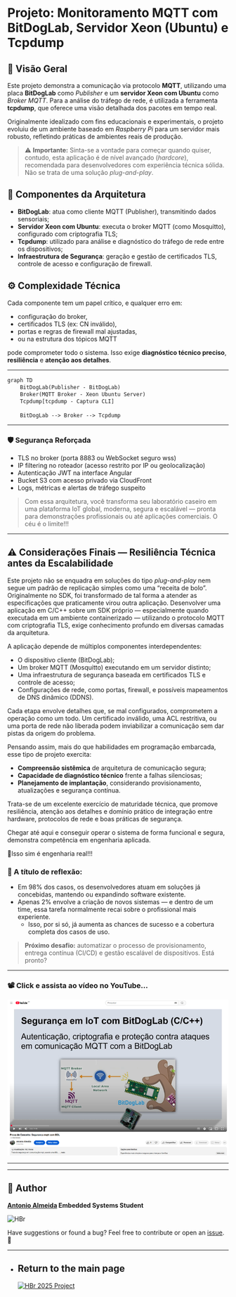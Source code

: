 # Projeto: Monitoramento MQTT com BitDogLab, Servidor Xeon (Ubuntu) e Tcpdump

## 📌 Visão Geral

Este projeto demonstra a comunicação via protocolo **MQTT**, utilizando uma placa **BitDogLab** como *Publisher* e um **servidor Xeon com Ubuntu** como *Broker MQTT*. Para a análise do tráfego de rede, é utilizada a ferramenta **tcpdump**, que oferece uma visão detalhada dos pacotes em tempo real.

Originalmente idealizado com fins educacionais e experimentais, o projeto evoluiu de um ambiente baseado em *Raspberry Pi* para um servidor mais robusto, refletindo práticas de ambientes reais de produção.

> ⚠️ **Importante:** Sinta-se a vontade para começar quando quiser, contudo, esta aplicação é de nível avançado (*hardcore*), recomendada para desenvolvedores com experiência técnica sólida. Não se trata de uma solução *plug-and-play*.

## 🧱 Componentes da Arquitetura

- **BitDogLab**: atua como cliente MQTT (Publisher), transmitindo dados sensoriais;
- **Servidor Xeon com Ubuntu**: executa o broker MQTT (como Mosquitto), configurado com criptografia TLS;
- **Tcpdump**: utilizado para análise e diagnóstico do tráfego de rede entre os dispositivos;
- **Infraestrutura de Segurança**: geração e gestão de certificados TLS, controle de acesso e configuração de firewall.

## ⚙️ Complexidade Técnica

Cada componente tem um papel crítico, e qualquer erro em:

- configuração do broker,
- certificados TLS (ex: CN inválido),
- portas e regras de firewall mal ajustadas,
- ou na estrutura dos tópicos MQTT

pode comprometer todo o sistema. Isso exige **diagnóstico técnico preciso**, **resiliência** e **atenção aos detalhes**.

---

```mermaid
graph TD
    BitDogLab(Publisher - BitDogLab)
    Broker(MQTT Broker - Xeon Ubuntu Server)
    Tcpdump[tcpdump - Captura CLI]

    BitDogLab --> Broker --> Tcpdump
```

---

### 🛡️ Segurança Reforçada

- TLS no broker (porta 8883 ou WebSocket seguro wss)
- IP filtering no roteador (acesso restrito por IP ou geolocalização)
- Autenticação JWT na interface Angular
- Bucket S3 com acesso privado via CloudFront
- Logs, métricas e alertas de tráfego suspeito

> Com essa arquitetura, você transforma seu laboratório caseiro em uma plataforma IoT global, moderna, segura e escalável — pronta para demonstrações profissionais ou até aplicações comerciais. O céu é o limite!!!

---

## ⚠️ Considerações Finais — Resiliência Técnica antes da Escalabilidade

Este projeto não se enquadra em soluções do tipo *plug-and-play* nem segue um padrão de replicação simples como uma “receita de bolo”. Originalmente no SDK, foi transformado de tal forma a atender as especificações que praticamente virou outra aplicação. Desenvolver uma aplicação em C/C++ sobre um SDK próprio — especialmente quando executada em um ambiente containerizado — utilizando o protocolo MQTT com criptografia TLS, exige conhecimento profundo em diversas camadas da arquitetura.

A aplicação depende de múltiplos componentes interdependentes:

- O dispositivo cliente (BitDogLab);
- Um broker MQTT (Mosquitto) executando em um servidor distinto;
- Uma infraestrutura de segurança baseada em certificados TLS e controle de acesso;
- Configurações de rede, como portas, firewall, e possíveis mapeamentos de DNS dinâmico (DDNS).

Cada etapa envolve detalhes que, se mal configurados, comprometem a operação como um todo. Um certificado inválido, uma ACL restritiva, ou uma porta de rede não liberada podem inviabilizar a comunicação sem dar pistas da origem do problema.

Pensando assim, mais do que habilidades em programação embarcada, esse tipo de projeto exercita:

- **Compreensão sistêmica** de arquitetura de comunicação segura;
- **Capacidade de diagnóstico técnico** frente a falhas silenciosas;
- **Planejamento de implantação**, considerando provisionamento, atualizações e segurança contínua.

Trata-se de um excelente exercício de maturidade técnica, que promove resiliência, atenção aos detalhes e domínio prático de integração entre hardware, protocolos de rede e boas práticas de segurança.

Chegar até aqui e conseguir operar o sistema de forma funcional e segura, demonstra competência em engenharia aplicada.

🎯Isso sim é engenharia real!!!

### 💬 A título de reflexão:
- Em 98% dos casos, os desenvolvedores atuam em soluções já concebidas, mantendo ou expandindo software existente.
- Apenas 2% envolve a criação de novos sistemas — e dentro de um time, essa tarefa normalmente recai sobre o profissional mais experiente.
  - Isso, por si só, já aumenta as chances de sucesso e a cobertura completa dos casos de uso.

> **Próximo desafio:** automatizar o processo de provisionamento, entrega contínua (CI/CD) e gestão escalável de dispositivos. Está pronto?

---

### 📽️ Click e assista ao vídeo no YouTube... 

[![Vídeo de Apresentação do Projeto](https://github.com/EmbarcaTech-2025/tarefa-iot-security-lab-ac/blob/main/segurancaemiot.png)](https://www.youtube.com/watch?v=s1REZi5idRU)

---

---

## 👤 Author
**[Antonio Almeida](https://alfecjo.github.io/) Embedded Systems Student**

![HBr](https://github.com/alfecjo/picodevfirmware/blob/main/project011/mqtt/assets/hbr.jpg)

Have suggestions or found a bug?
Feel free to contribute or open an [issue](https://github.com/alfecjo/antonio_almeida_embarcatech_HBr_2025/issues). 🚀

---

- ## Return to the main page
  [![HBr 2025 Project](https://img.shields.io/badge/HBr_2025_Project-000000?style=for-the-badge&logo=github&logoColor=white)](https://github.com/alfecjo/antonio_almeida_embarcatech_HBr_2025)
